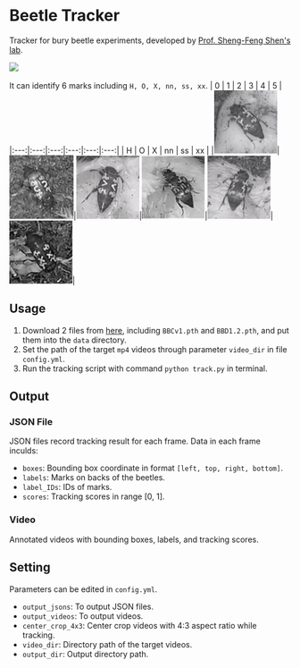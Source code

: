 # Beetle Tracker

Tracker for bury beetle experiments, developed by [Prof. Sheng-Feng Shen's lab](https://ecology.lifescience.ntu.edu.tw/doku.php/en/sfshen/start). 

![](https://github.com/panghanwu/bury_beetle_tracker/blob/main/meterials/example.gif)

It can identify 6 marks including `H, O, X, nn, ss, xx`.
|  0  |  1  |  2  |  3  |  4  |  5  |
|:---:|:---:|:---:|:---:|:---:|:---:|
|  H  |  O  |  X  | nn  | ss  | xx  |
|![](https://github.com/panghanwu/bury_beetle_tracker/blob/main/meterials/m0.png)|![](https://github.com/panghanwu/bury_beetle_tracker/blob/main/meterials/m1.png)|![](https://github.com/panghanwu/bury_beetle_tracker/blob/main/meterials/m2.png)|![](https://github.com/panghanwu/bury_beetle_tracker/blob/main/meterials/m3.png)|![](https://github.com/panghanwu/bury_beetle_tracker/blob/main/meterials/m4.png)|![](https://github.com/panghanwu/bury_beetle_tracker/blob/main/meterials/m5.png)|


## Usage
1. Download 2 files from [here](https://drive.google.com/drive/folders/1mpe4q23KAurQ6MAhasBkWh5ahTfV2IOe?usp=sharing), including `BBCv1.pth` and `BBD1.2.pth`, and put them into the `data` directory.
2. Set the path of the target `mp4` videos through parameter `video_dir` in file `config.yml`.
3. Run the tracking script with command `python track.py` in terminal.

## Output
### JSON File
JSON files record tracking result for each frame. Data in each frame inculds:
- `boxes`: Bounding box coordinate in format `[left, top, right, bottom]`.
- `labels`: Marks on backs of the beetles.
- `label_IDs`: IDs of marks.
- `scores`: Tracking scores in range [0, 1].

### Video
Annotated videos with bounding boxes, labels, and tracking scores.

## Setting
Parameters can be edited in `config.yml`.
- `output_jsons`: To output JSON files.
- `output_videos`: To output videos.
- `center_crop_4x3`: Center crop videos with 4:3 aspect ratio while tracking.
- `video_dir`: Directory path of the target videos.
- `output_dir`: Output directory path.
